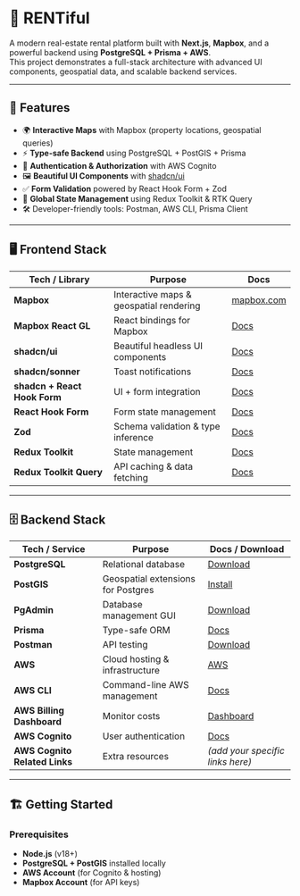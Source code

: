 # 🏡 RENTiful

A modern real-estate rental platform built with **Next.js**, **Mapbox**, and a powerful backend using **PostgreSQL + Prisma + AWS**.  
This project demonstrates a full-stack architecture with advanced UI components, geospatial data, and scalable backend services.

---

## 🚀 Features

- 🌍 **Interactive Maps** with Mapbox (property locations, geospatial queries)
- ⚡ **Type-safe Backend** using PostgreSQL + PostGIS + Prisma
- 🔑 **Authentication & Authorization** with AWS Cognito
- 🖼️ **Beautiful UI Components** with [shadcn/ui](https://ui.shadcn.com/)
- ✅ **Form Validation** powered by React Hook Form + Zod
- 🔄 **Global State Management** using Redux Toolkit & RTK Query
- 🛠️ Developer-friendly tools: Postman, AWS CLI, Prisma Client

---

## 🖥️ Frontend Stack

| Tech / Library | Purpose | Docs |
|----------------|---------|------|
| **Mapbox** | Interactive maps & geospatial rendering | [mapbox.com](https://www.mapbox.com/) |
| **Mapbox React GL** | React bindings for Mapbox | [Docs](https://docs.mapbox.com/help/tutorials/) |
| **shadcn/ui** | Beautiful headless UI components | [Docs](https://ui.shadcn.com/docs) |
| **shadcn/sonner** | Toast notifications | [Docs](https://ui.shadcn.com/docs/components/sonner) |
| **shadcn + React Hook Form** | UI + form integration | [Docs](https://ui.shadcn.com/docs/components/form) |
| **React Hook Form** | Form state management | [Docs](https://react-hook-form.com/get-started) |
| **Zod** | Schema validation & type inference | [Docs](https://zod.dev/?id=table-of-contents) |
| **Redux Toolkit** | State management | [Docs](https://redux-toolkit.js.org/) |
| **Redux Toolkit Query** | API caching & data fetching | [Docs](https://redux-toolkit.js.org/rtk-query/overview) |

---

## 🗄️ Backend Stack

| Tech / Service | Purpose | Docs / Download |
|----------------|---------|------------------|
| **PostgreSQL** | Relational database | [Download](https://www.postgresql.org/download/) |
| **PostGIS** | Geospatial extensions for Postgres | [Install](https://postgis.net/workshops/postgis-intro/) |
| **PgAdmin** | Database management GUI | [Download](https://www.pgadmin.org/download/) |
| **Prisma** | Type-safe ORM | [Docs](https://www.prisma.io/docs/getting-started) |
| **Postman** | API testing | [Download](https://www.postman.com/downloads/) |
| **AWS** | Cloud hosting & infrastructure | [AWS](https://aws.amazon.com/) |
| **AWS CLI** | Command-line AWS management | [Docs](https://docs.aws.amazon.com/cli/latest/userguide/) |
| **AWS Billing Dashboard** | Monitor costs | [Dashboard](https://us-east-1.console.aws.amazon.com/) |
| **AWS Cognito** | User authentication | [Docs](https://aws.amazon.com/cognito/) |
| **AWS Cognito Related Links** | Extra resources | *(add your specific links here)* |

---

## 🏗️ Getting Started

### Prerequisites
- **Node.js** (v18+)
- **PostgreSQL + PostGIS** installed locally
- **AWS Account** (for Cognito & hosting)
- **Mapbox Account** (for API keys)

